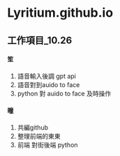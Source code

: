 # Lyritium.github.io

## 工作項目_10.26
#### 笙
1) 語音輸入後調 gpt api
2) 語音對到auido to face
3) python 對 auido to face 及時操作
#### 曈
1) 共編github
2) 整理前端的東東
3) 前端 對街後端 python 
